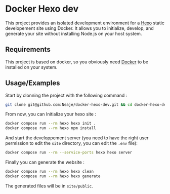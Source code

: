 
# Docker Hexo dev

This project provides an isolated development environment for a [Hexo](https://hexo.io/) static developement site using Docker. It allows you to initialize, develop, and generate your site without installing Node.js on your host system.


## Requirements

This project is based on docker, so you obviously need [Docker](https://docs.docker.com/) to be installed on your system.
## Usage/Examples

Start by clonning the project with the following command : 

```bash
git clone git@github.com:Neaje/docker-hexo-dev.git && cd docker-hexo-dev
```

From now, you can Initialize your hexo site : 

```bash
docker compose run --rm hexo hexo init .
docker compose run --rm hexo npm install
```

And start the developpement server (you need to have the right user permission to edit the ``site`` directory, you can edit the ``.env`` file):

```bash
docker compose run --rm --service-ports hexo hexo server
```

Finally you can generate the website : 

```bash
docker compose run --rm hexo hexo clean
docker compose run --rm hexo hexo generate
```

The generated files will be in ``site/public``.
